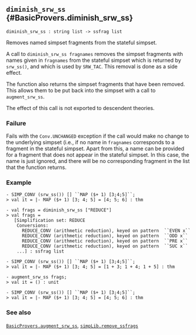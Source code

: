 ## `diminish_srw_ss` {#BasicProvers.diminish_srw_ss}


```
diminish_srw_ss : string list -> ssfrag list
```



Removes named simpset fragments from the stateful simpset.


A call to `diminish_srw_ss fragnames` removes the simpset fragments
with names given in `fragnames` from the stateful simpset which is
returned by `srw_ss()`, and which is used by `SRW_TAC`.  This removal
is done as a side effect.

The function also returns the simpset fragments that have been
removed.  This allows them to be put back into the simpset with a call
to `augment_srw_ss`.

The effect of this call is not exported to descendent theories.

### Failure

Fails with the `Conv.UNCHANGED` exception if the call would make no
change to the underlying simpset (i.e., if no name in `fragnames`
corresponds to a fragment in the stateful simpset. Apart from this, a
name can be provided for a fragment that does not appear in the
stateful simpset. In this case, the name is just ignored, and there
will be no corresponding fragment in the list that the function
returns.

### Example

    
    - SIMP_CONV (srw_ss()) [] ``MAP ($+ 1) [3;4;5]``;
    > val it = |- MAP ($+ 1) [3; 4; 5] = [4; 5; 6] : thm
    
    - val frags = diminish_srw_ss ["REDUCE"]
    > val frags =
       [Simplification set: REDUCE
        Conversions:
          REDUCE_CONV (arithmetic reduction), keyed on pattern  ``EVEN x``
          REDUCE_CONV (arithmetic reduction), keyed on pattern  ``ODD x``
          REDUCE_CONV (arithmetic reduction), keyed on pattern  ``PRE x``
          REDUCE_CONV (arithmetic reduction), keyed on pattern  ``SUC x``
        ...] : ssfrag list
    
    - SIMP_CONV (srw_ss()) [] ``MAP ($+ 1) [3;4;5]``;
    > val it = |- MAP ($+ 1) [3; 4; 5] = [1 + 3; 1 + 4; 1 + 5] : thm
    
    - augment_srw_ss frags;
    > val it = () : unit
    
    - SIMP_CONV (srw_ss()) [] ``MAP ($+ 1) [3;4;5]``;
    > val it = |- MAP ($+ 1) [3; 4; 5] = [4; 5; 6] : thm
    

### See also

[`BasicProvers.augment_srw_ss`](#BasicProvers.augment_srw_ss), [`simpLib.remove_ssfrags`](#simpLib.remove_ssfrags)

